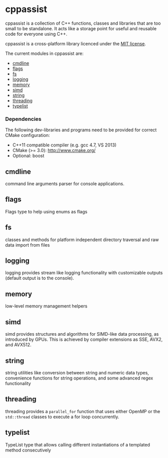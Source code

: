 cppassist
=======

cppassist is a collection of C++ functions, classes and libraries that are too small to be standalone.
It acts like a storage point for useful and reusable code for everyone using C++.

cppassist is a cross-platform library licenced under the [MIT license](http://opensource.org/licenses/MIT).

The current modules in cppassist are:
 * [cmdline](#cmdline)
 * [flags](#flags)
 * [fs](#fs)
 * [logging](#logging)
 * [memory](#memory)
 * [simd](#simd)
 * [string](#string)
 * [threading](#threading)
 * [typelist](#typelist)


### Dependencies

The following dev-libraries and programs need to be provided for correct CMake configuration:
* C++11 compatible compiler (e.g. gcc 4.7, VS 2013)
* CMake (>= 3.0): http://www.cmake.org/
* Optional: boost


cmdline
-------------

command line arguments parser for console applications.


flags
-------------

Flags type to help using enums as flags


fs
-------------

classes and methods for platform independent directory traversal and raw data import from files


logging
-------------

logging provides stream like logging functionality with customizable outputs (default output is to the console).


memory
-------------

low-level memory management helpers


simd
-------------

simd provides structures and algorithms for SIMD-like data processing, as introduced by GPUs.
This is achieved by compiler extensions as SSE, AVX2, and AVX512.


string
-------------

string utilities like conversion between string and numeric data types, convenience functions for string operations, and some advanced regex functionality


threading
-------------

threading provides a `parallel_for` function that uses either OpenMP or the `std::thread` classes to execute a for loop concurrently.


typelist
-------------

TypeList type that allows calling different instantiations of a templated method consecutively

